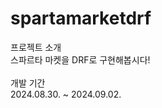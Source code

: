 # spartamarketdrf

프로젝트 소개<br>
스파르타 마켓을 DRF로 구현해봅시다!<br>
<br>
개발 기간<br>
2024.08.30. ~ 2024.09.02.<br>


